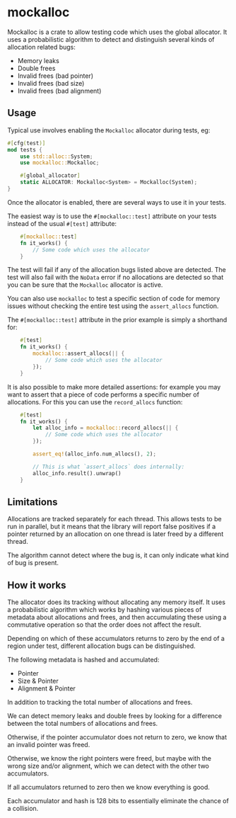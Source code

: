 # mockalloc

Mockalloc is a crate to allow testing code which uses the global allocator. It
uses a probabilistic algorithm to detect and distinguish several kinds of
allocation related bugs:

- Memory leaks
- Double frees
- Invalid frees (bad pointer)
- Invalid frees (bad size)
- Invalid frees (bad alignment)

## Usage

Typical use involves enabling the `Mockalloc` allocator during tests, eg:

```rust
#[cfg(test)]
mod tests {
    use std::alloc::System;
    use mockalloc::Mockalloc;

    #[global_allocator]
    static ALLOCATOR: Mockalloc<System> = Mockalloc(System);
}
```

Once the allocator is enabled, there are several ways to use it in your tests.

The easiest way is to use the `#[mockalloc::test]` attribute on your tests
instead of the usual `#[test]` attribute:

```rust
    #[mockalloc::test]
    fn it_works() {
        // Some code which uses the allocator
    }
```

The test will fail if any of the allocation bugs listed above are detected.
The test will also fail with the `NoData` error if no allocations are detected
so that you can be sure that the `Mockalloc` allocator is active.

You can also use `mockalloc` to test a specific section of code for memory
issues without checking the entire test using the `assert_allocs` function.

The `#[mockalloc::test]` attribute in the prior example is simply a shorthand
for:

```rust
    #[test]
    fn it_works() {
        mockalloc::assert_allocs(|| {
            // Some code which uses the allocator
        });
    }
```

It is also possible to make more detailed assertions: for example you may want
to assert that a piece of code performs a specific number of allocations. For
this you can use the `record_allocs` function:

```rust
    #[test]
    fn it_works() {
        let alloc_info = mockalloc::record_allocs(|| {
            // Some code which uses the allocator
        });

        assert_eq!(alloc_info.num_allocs(), 2);

        // This is what `assert_allocs` does internally:
        alloc_info.result().unwrap()
    }
```

## Limitations

Allocations are tracked separately for each thread. This allows tests to be
run in parallel, but it means that the library will report false positives
if a pointer returned by an allocation on one thread is later freed by a
different thread.

The algorithm cannot detect where the bug is, it can only indicate what
kind of bug is present.

## How it works

The allocator does its tracking without allocating any memory itself. It
uses a probabilistic algorithm which works by hashing various pieces of
metadata about allocations and frees, and then accumulating these using
a commutative operation so that the order does not affect the result.

Depending on which of these accumulators returns to zero by the end of
a region under test, different allocation bugs can be distinguished.

The following metadata is hashed and accumulated:

- Pointer
- Size & Pointer
- Alignment & Pointer

In addition to tracking the total number of allocations and frees.

We can detect memory leaks and double frees by looking for a difference
between the total numbers of allocations and frees.

Otherwise, if the pointer accumulator does not return to zero, we know that
an invalid pointer was freed.

Otherwise, we know the right pointers were freed, but maybe with the wrong
size and/or alignment, which we can detect with the other two accumulators.

If all accumulators returned to zero then we know everything is good.

Each accumulator and hash is 128 bits to essentially eliminate the chance
of a collision.
